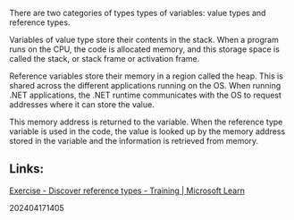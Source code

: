 
There are two categories of types types of variables: value types and reference types.

Variables of value type store their contents in the stack. When a program runs on the CPU, the code is allocated memory, and this storage space is called the stack, or stack frame or activation frame. 

Reference variables store their memory in a region called the heap. This is shared across the different applications running on the OS. When running .NET applications, the .NET runtime communicates with the OS to request addresses where it can store the value. 

This memory address is returned to the variable. When the reference type variable is used in the code, the value is looked up by the memory address stored in the variable and the information is retrieved from memory. 

## Links:

[Exercise - Discover reference types - Training | Microsoft Learn](https://learn.microsoft.com/en-us/training/modules/csharp-choose-data-type/5-exercise-reference-types)


202404171405